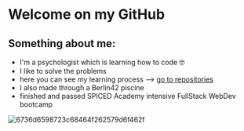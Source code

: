 # Welcome on my GitHub 

## Something about me:
- I'm a psychologist which is learning how to code 🤓
- I like to solve the problems 
- here you can see my learning process --> [go to repositories](https://github.com/zusko33?tab=repositories)
- I also made through a Berlin42 piscine
- finished and passed SPICED Academy intensive FullStack WebDev bootcamp

![6736d6598723c68464f262579d6f462f](https://github.com/zusko33/zusko33/assets/122281276/5366ddb7-8272-4c99-b355-0c647cb19e67)
